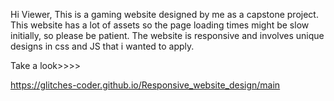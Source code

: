 Hi Viewer,
This is a gaming website designed by me as a capstone project. This website has a lot of assets so the page loading times might be slow initially,
so please be patient.
The website is responsive and involves unique designs in css and JS that i wanted to apply.


Take a look>>>>

https://glitches-coder.github.io/Responsive_website_design/main
